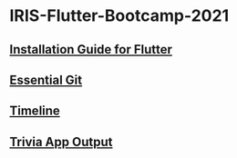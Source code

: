 # IRIS-Flutter-Bootcamp-2021

## [Installation Guide for Flutter](https://flutter.dev/docs/get-started/install)

## [Essential Git](https://github.com/IRIS-NITK/IRIS-RoR-Bootcamp-2020/blob/main/essential_git.md)

## [Timeline](/general/timeline.md)

## [Trivia App Output](https://github.com/Manvith-Prabhu/IRIS-Flutter-Bootcamp-2022/blob/master/Trivia%20App/Triviaapp_output.gif)
